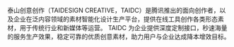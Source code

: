 泰山创意创作（TAIDESIGN CREATIVE，TAIDC）是腾讯推出的面向创作者，以及企业在泛内容领域的素材智能化设计生产平台，提供在线工具创作各类形态素材，用于传统行业和新媒体等运营。
TAIDC 为企业提供深度定制接口，秒速海量的服务生产效果，稳定可靠的优质创意素材，助力用户与企业达成降本增效目标。

